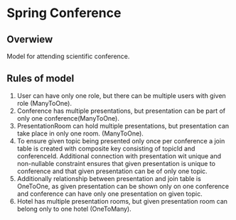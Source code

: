# Spring Conference #

## Overwiew ##

Model for attending scientific conference.

## Rules of model ##

1. User can have only one role, but there can be multiple users with given role (ManyToOne).
2. Conference has multiple presentations, but presentation can be part of only one conference(ManyToOne).
3. PresentationRoom can hold multiple presentations, but presentation can take place in only one room. (ManyToOne).
4. To ensure given topic being presented only once per conference a join table is created with
composite key consisting of topicId and conferenceId. Additional connection with presentation
wit unique and non-nullable constraint ensures that given presentation is unique to conference
and that given presentation can be of only one topic.
5. Additionally relationship between presentation and join table is OneToOne,
as given presentation can be shown only on one conference and conference can have only one presentation on given topic.
6. Hotel has multiple presentation rooms, but given presentation room can belong only to one hotel (OneToMany).

